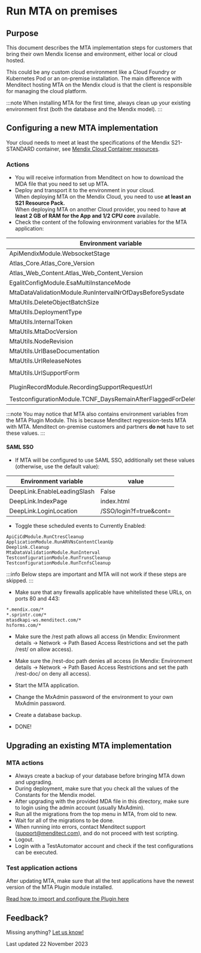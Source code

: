 # Run MTA on premises

## Purpose

This document describes the MTA implementation steps for customers that bring their own Mendix license and environment, either local or cloud hosted.

This could be any custom cloud environment like a Cloud Foundry or Kubernetes Pod or an on-premise installation. The main difference with Menditect hosting MTA on the Mendix cloud is that the client is responsible for managing the cloud platform.

:::note
When installing MTA for the first time, always clean up your existing environment first (both the database and the Mendix model).
:::

## Configuring a new MTA implementation

Your cloud needs to meet at least the specifications of the Mendix S21-STANDARD container, see [Mendix Cloud Container resources](https://docs.mendix.com/developerportal/deploy/mendix-cloud-deploy/#resource-pack).

### Actions

- You will receive information from Menditect on how to download the MDA file that you need to set up MTA.
- Deploy and transport it to the environment in your cloud. <br/>When deploying MTA on the Mendix Cloud, you need to use **at least an S21 Resource Pack.** <br/>When deploying MTA on another Cloud provider, you need to have **at least 2 GB of RAM for the App and 1/2 CPU core** available.
- Check the content of the following environment variables for the MTA application:

| Environment variable                                             | value                                                    |
| ---------------------------------------------------------------- | -------------------------------------------------------- |
| ApiMendixModule.WebsocketStage                                   | `production`                                             |
| Atlas_Core.Atlas_Core_Version                                    | `3.0.7`                                                  |
| Atlas_Web_Content.Atlas_Web_Content_Version                      | `3.0.6`                                                  |
| EgalitConfigModule.EsaMultiInstanceMode                          | `False`                                                  |
| MtaDataValidationModule.RunIntervalNrOfDaysBeforeSysdate         | `5`                                                      |
| MtaUtils.DeleteObjectBatchSize                                   | `500`                                                    |
| MtaUtils.DeploymentType                                          | `On-Premises`                                            |
| MtaUtils.InternalToken                                           | *(empty)*                                                |
| MtaUtils.MtaDocVersion                                           | `2.5.0`                                                  |
| MtaUtils.NodeRevision                                            | `0`                                                      |
| MtaUtils.UrlBaseDocumentation                                    | `https://documentation.menditect.com`                    |
| MtaUtils.UrlReleaseNotes                                         | `releasenotes`                                           |
| MtaUtils.UrlSupportForm                                          | `https://share.hsforms.com/1x-oVL39kRTGw-b3CQ9im8g3twri` |
| PluginRecordModule.RecordingSupportRequestUrl                    | `https://share.hsforms.com/1RJY9cRw-TSm9QWXD6bZcbw3twri` |
| TestconfigurationModule.TCNF_DaysRemainAfterFlaggedForDeleteDate | `20`                                                     |


:::note
You may notice that MTA also contains environment variables from the MTA Plugin Module. This is because Menditect regression-tests MTA with MTA. 
Menditect on-premise customers and partners **do not** have to set these values.
:::


#### SAML SSO

- If MTA will be configured to use SAML SSO, additionally set these values (otherwise, use the default value):

| Environment variable        | value                   |
| --------------------------- | ----------------------- |
| DeepLink.EnableLeadingSlash | False                   |
| DeepLink.IndexPage          | index.html              |
| DeepLink.LoginLocation      | /SSO/login?f=true&cont= |


- Toggle these scheduled events to Currently Enabled:

```
ApiCiCdModule.RunCtresCleanup
ApplicationModule.RunARVNsContentCleanUp
Deeplink.Cleanup
MtaDataValidationModule.RunInterval
TestconfigurationModule.RunTrunsCleanup
TestconfigurationModule.RunTcnfsCleanup
```

:::info
Below steps are important and MTA will not work if these steps are skipped.
:::

- Make sure that any firewalls applicable have whitelisted these URLs, on ports 80 and 443:

```
*.mendix.com/*
*.sprintr.com/*
mtasdkapi-ws.menditect.com/*
hsforms.com/*
```

- Make sure the /rest path allows all access (in Mendix: Environment details -> Network -> Path Based Access Restrictions and set the path /rest/ on allow access).
- Make sure the /rest-doc path denies all access (in Mendix: Environment details -> Network -> Path Based Access Restrictions and set the path /rest-doc/ on deny all access).

- Start the MTA application.
- Change the MxAdmin password of the environment to your own MxAdmin password.
- Create a database backup.
- DONE!

## Upgrading an existing MTA implementation

### MTA actions

- Always create a backup of your database before bringing MTA down and upgrading.
- During deployment, make sure that you check all the values of the Constants for the Mendix model.
- After upgrading with the provided MDA file in this directory, make sure to login using the admin account (usually MxAdmin).
- Run all the migrations from the top menu in MTA, from old to new. 
- Wait for all of the migrations to be done. 
- When running into errors, contact Menditect support (support@menditect.com), and do not proceed with test scripting.
- Logout.
- Login with a TestAutomator account and check if the test configurations can be executed.

### Test application actions

After updating MTA, make sure that all the test applications have the newest version of the MTA Plugin module installed. 

[Read how to import and configure the Plugin here](import-plugin)

## Feedback?
Missing anything? [Let us know!](mailto:support@menditect.com)

Last updated 22 November 2023
